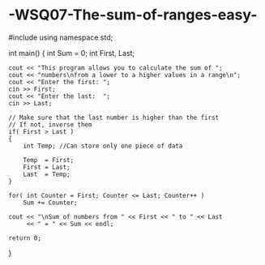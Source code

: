 # -WSQ07-The-sum-of-ranges-easy-


#include <iostream>
using namespace std;

int main()
{
	 int Sum = 0;
	 int  First, Last;

	cout << "This program allows you to calculate the sum of ";
	cout << "numbers\nfrom a lower to a higher values in a range\n";
	cout << "Enter the first: ";
	cin >> First;
	cout << "Enter the last:  ";
	cin >> Last;

	// Make sure that the last number is higher than the first
	// If not, inverse them
	if( First > Last )
	{
		int Temp; //Can store only one piece of data

		Temp  = First;
		First = Last;
		Last  = Temp;
	}

	for( int Counter = First; Counter <= Last; Counter++ )
		Sum += Counter;

	cout << "\nSum of numbers from " << First << " to " << Last
	     << " = " << Sum << endl;

	return 0;
}
